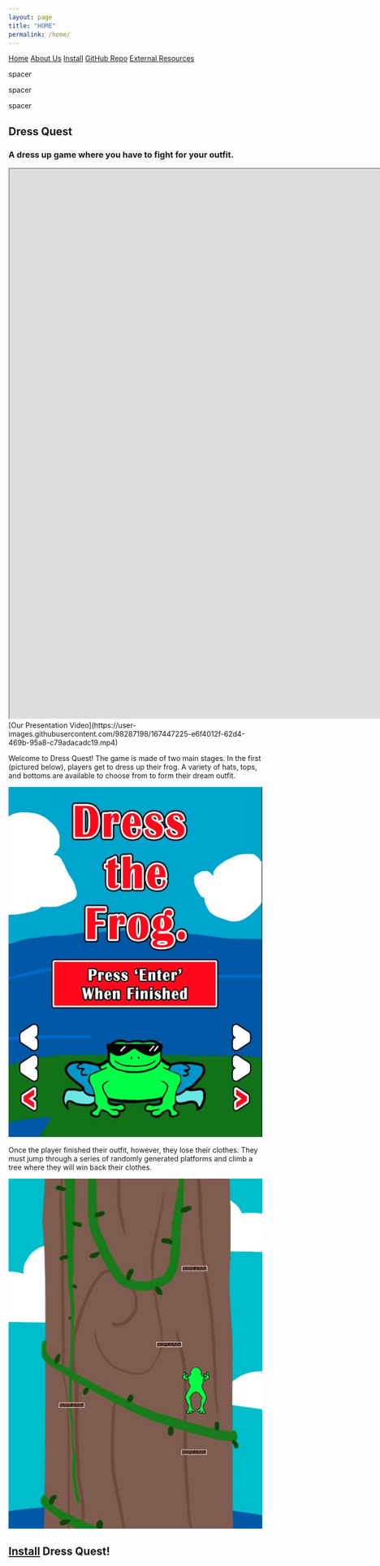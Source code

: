 ```yaml
---
layout: page
title: "HOME"
permalink: /home/
---
```


<head>
  <link rel="stylesheet" href="/website_assets/style.css">
</head>

<div class = "navbar">
  <a href="/home">Home</a>
  <a href="/about">About Us</a>
  <a href="https://redesigned-doodle-c69ebf4f.pages.github.io#how-to-run">Install</a>
  <a href="https://github.com/olincollege/dress-quest.git">GitHub Repo</a>
  <a href="/resources">External Resources</a>
</div>

<p style="color:fafafa"> spacer </p>
<p style="color:fafafa"> spacer </p>
<p style="color:fafafa"> spacer </p>

## Dress Quest
### A dress up game where you have to fight for your outfit.

<iframe src="https://user-images.githubusercontent.com/98287198/167447225-e6f4012f-62d4-469b-95a8-c79adacadc19.mp4" title="Our Presentation Video" height="1080" width="1920"></iframe>
[Our Presentation Video](https://user-images.githubusercontent.com/98287198/167447225-e6f4012f-62d4-469b-95a8-c79adacadc19.mp4)

Welcome to Dress Quest!
The game is made of two main stages. In the first (pictured below), players get to dress up their frog. 
A variety of hats, tops, and bottoms are available to choose from to form their dream outfit.

<img src="/website_assets/screenshot_1.jpg" alt="A Screenshot showing a dressed up frog." width="500" height="688"/>

Once the player finished their outfit, however, they lose their clothes. 
They must jump through a series of randomly generated platforms and climb a tree where they will win back their clothes.

<img src="/website_assets/screenshot_2.jpg" alt="Screenshot of the platformer." width="500" height="688"/>

## [Install](https://redesigned-doodle-c69ebf4f.pages.github.io#how-to-run) Dress Quest! 
